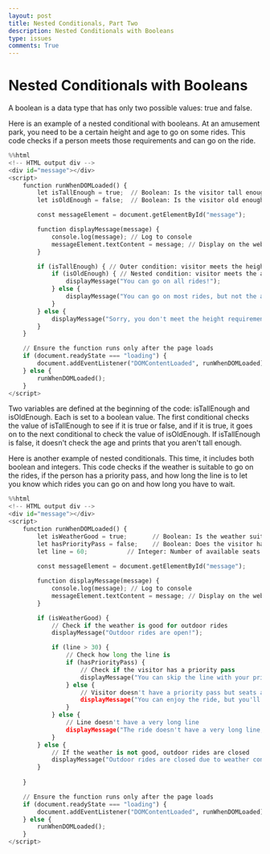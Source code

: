 ```yaml
---
layout: post
title: Nested Conditionals, Part Two
description: Nested Conditionals with Booleans
type: issues
comments: True
---
```


# Nested Conditionals with Booleans

A boolean is a data type that has only two possible values: true and false.

Here is an example of a nested conditional with booleans. At an amusement park, you need to be a certain height and age to go on some rides. This code checks if a person meets those requirements and can go on the ride.


```python
%%html
<!-- HTML output div -->
<div id="message"></div>
<script>
    function runWhenDOMLoaded() {
        let isTallEnough = true;  // Boolean: Is the visitor tall enough?
        let isOldEnough = false;  // Boolean: Is the visitor old enough?

        const messageElement = document.getElementById("message");

        function displayMessage(message) {
            console.log(message); // Log to console
            messageElement.textContent = message; // Display on the webpage
        }

        if (isTallEnough) { // Outer condition: visitor meets the height requirement
            if (isOldEnough) { // Nested condition: visitor meets the age requirement
                displayMessage("You can go on all rides!");
            } else {
                displayMessage("You can go on most rides, but not the adult ones.");
            }
        } else {
            displayMessage("Sorry, you don't meet the height requirement for any rides.");
        }    
    }

    // Ensure the function runs only after the page loads
    if (document.readyState === "loading") {
        document.addEventListener("DOMContentLoaded", runWhenDOMLoaded);
    } else {
        runWhenDOMLoaded();
    }
</script>

```


<!-- HTML output div -->
<div id="message"></div>
<script>
    function runWhenDOMLoaded() {
        let isTallEnough = true;  // Boolean: Is the visitor tall enough?
        let isOldEnough = false;  // Boolean: Is the visitor old enough?

        const messageElement = document.getElementById("message");

        function displayMessage(message) {
            console.log(message); // Log to console
            messageElement.textContent = message; // Display on the webpage
        }

        if (isTallEnough) { // Outer condition: visitor meets the height requirement
            if (isOldEnough) { // Nested condition: visitor meets the age requirement
                displayMessage("You can go on all rides!");
            } else {
                displayMessage("You can go on most rides, but not the adult ones.");
            }
        } else {
            displayMessage("Sorry, you don't meet the height requirement for any rides.");
        }    
    }

    // Ensure the function runs only after the page loads
    if (document.readyState === "loading") {
        document.addEventListener("DOMContentLoaded", runWhenDOMLoaded);
    } else {
        runWhenDOMLoaded();
    }
</script>



Two variables are defined at the beginning of the code: isTallEnough and isOldEnough. Each is set to a boolean value. The first conditional checks the value of isTallEnough to see if it is true or false, and if it is true, it goes on to the next conditional to check the value of isOldEnough. If isTallEnough is false, it doesn't check the age and prints that you aren't tall enough.

Here is another example of nested conditionals. This time, it includes both boolean and integers. This code checks if the weather is suitable to go on the rides, if the person has a priority pass, and how long the line is to let you know which rides you can go on and how long you have to wait.


```python
%%html
<!-- HTML output div -->
<div id="message"></div>
<script>
    function runWhenDOMLoaded() {
        let isWeatherGood = true;       // Boolean: Is the weather suitable for outdoor rides?
        let hasPriorityPass = false;    // Boolean: Does the visitor have a priority pass?
        let line = 60;           // Integer: Number of available seats on the ride.
        
        const messageElement = document.getElementById("message");

        function displayMessage(message) {
            console.log(message); // Log to console
            messageElement.textContent = message; // Display on the webpage
        }

        if (isWeatherGood) {
            // Check if the weather is good for outdoor rides
            displayMessage("Outdoor rides are open!");

            if (line > 30) {
                // Check how long the line is
                if (hasPriorityPass) {
                    // Check if the visitor has a priority pass
                    displayMessage("You can skip the line with your priority pass!");
                } else {
                    // Visitor doesn't have a priority pass but seats are available
                    displayMessage("You can enjoy the ride, but you'll need to wait in line.");
                }
            } else {
                // Line doesn't have a very long line
                displayMessage("The ride doesn't have a very long line, have fun :)");
            }
        } else {
            // If the weather is not good, outdoor rides are closed
            displayMessage("Outdoor rides are closed due to weather conditions.");
        }
    
    }

    // Ensure the function runs only after the page loads
    if (document.readyState === "loading") {
        document.addEventListener("DOMContentLoaded", runWhenDOMLoaded);
    } else {
        runWhenDOMLoaded();
    }
</script>

```


<!-- HTML output div -->
<div id="message"></div>
<script>
    function runWhenDOMLoaded() {
        let isWeatherGood = true;       // Boolean: Is the weather suitable for outdoor rides?
        let hasPriorityPass = false;    // Boolean: Does the visitor have a priority pass?
        let line = 60;           // Integer: Number of available seats on the ride.

        const messageElement = document.getElementById("message");

        function displayMessage(message) {
            console.log(message); // Log to console
            messageElement.textContent = message; // Display on the webpage
        }

        if (isWeatherGood) {
            // Check if the weather is good for outdoor rides
            displayMessage("Outdoor rides are open!");

            if (line > 30) {
                // Check how long the line is
                if (hasPriorityPass) {
                    // Check if the visitor has a priority pass
                    displayMessage("You can skip the line with your priority pass!");
                } else {
                    // Visitor doesn't have a priority pass but seats are available
                    displayMessage("You can enjoy the ride, but you'll need to wait in line.");
                }
            } else {
                // Line doesn't have a very long line
                displayMessage("The ride doesn't have a very long line, have fun :)");
            }
        } else {
            // If the weather is not good, outdoor rides are closed
            displayMessage("Outdoor rides are closed due to weather conditions.");
        }

    }

    // Ensure the function runs only after the page loads
    if (document.readyState === "loading") {
        document.addEventListener("DOMContentLoaded", runWhenDOMLoaded);
    } else {
        runWhenDOMLoaded();
    }
</script>


